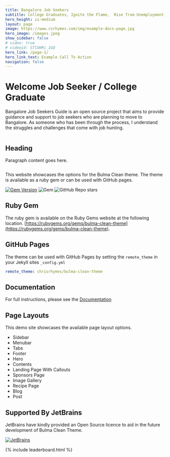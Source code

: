 ```yaml
---
title: Bangalore Job Seekers
subtitle: College Graduates, Ignite the Flame,  Rise from Unemployment, Embrace Corporate Fame! 
hero_height: is-medium
layout: page
image: https://www.csrhymes.com/img/example-docs-page.jpg
hero_image: /images.jpeg
show_sidebar: false
# video: true
# videoid: STlUHRi_1GQ
hero_link: /page-1/
hero_link_text: Example Call To Action
navigation: false
---
```


# Welcome Job Seeker / College Graduate 

Bangalore Job Seekers Guide is an open source project that aims to provide guidance and support to job seekers who are planning to move to Bangalore. As someone who has been through the process, I understand the struggles and challenges that come with job hunting.

<!-- Looking to learn Salesforce? Join Namaste Salesforce Bootcamp, where we offer quality Salesforce tutorials and project-based learning. Our bootcamp starts from the basics and covers real-time examples to help you learn Salesforce at your own pace. With our comprehensive resources, you can gain the skills you need for the jobs of the future in the Salesforce ecosystem. Start your learning journey today! -->

<section class="section">
  <div class="container">
    <div class="columns">
      <div class="column is-8">
        <h1 class="title">Heading</h1>
        <p>Paragraph content goes here.</p>
      </div>
      <div class="column is-4">
        <div class="has-text-centered">
          <script async src="https://pagead2.googlesyndication.com/pagead/js/adsbygoogle.js?client=ca-pub-1291242080282540" crossorigin="anonymous"></script>
          <!-- Square (Responsive) -->
          <ins class="adsbygoogle"
               style="display:block; padding: 10px;"
               data-ad-client="ca-pub-1291242080282540"
               data-ad-slot="7663977887"
               data-ad-format="auto"
               data-full-width-responsive="true"></ins>
          <script>
            (adsbygoogle = window.adsbygoogle || []).push({});
          </script>
        </div>
      </div>
    </div>
  </div>
</section>


This website showcases the options for the Bulma Clean theme. The theme is available as a ruby gem or can be used with GitHub pages. 

[![Gem Version](https://badge.fury.io/rb/bulma-clean-theme.svg)](https://badge.fury.io/rb/bulma-clean-theme)
![Gem](https://img.shields.io/gem/dt/bulma-clean-theme.svg)
![GitHub Repo stars](https://img.shields.io/github/stars/chrisrhymes/bulma-clean-theme?style=social)


## Ruby Gem

The ruby gem is available on the Ruby Gems website at the following location. [https://rubygems.org/gems/bulma-clean-theme](https://rubygems.org/gems/bulma-clean-theme).

## GitHub Pages

The theme can be used with GitHub Pages by setting the `remote_theme` in your Jekyll sites `_config.yml`

```yml
remote_theme: chrisrhymes/bulma-clean-theme
```

## Documentation

For full instructions, please see the [Documentation](/bulma-clean-theme/docs/)

## Page Layouts

This demo site showcases the available page layout options. 

* Sidebar
* Menubar
* Tabs
* Footer
* Hero
* Contents
* Landing Page With Callouts
* Sponsors Page
* Image Gallery
* Recipe Page
* Blog
* Post

## Supported By JetBrains

JetBrains have kindly provided an Open Source licence to aid in the future development of Bulma Clean Theme.

[![JetBrains](img/jetbrains-variant-4.svg)](https://www.jetbrains.com/?from=bulma-clean-theme)

{% include leaderboard.html %}
